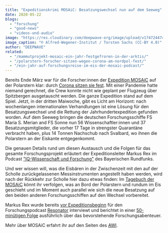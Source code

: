 ```yaml
---
title: "Expeditionskrimi MOSAiC: Besatzungswechsel nun auf dem Seeweg"
date: 2020-05-22
blogs: 
  - "forschung"
  - "good-news"
  - "videos-und-audio"
image: "https://res.cloudinary.com/deepwave-org/image/upload/v1747244741/deepwave.org/20200404_MOSAiCLeg3_TorstenSachs__005-scaled.jpg"
image_caption: "© Alfred-Wegener-Institut / Torsten Sachs (CC-BY 4.0)"
author: "DEEPWAVE"
related: 
  - "/mammutprojekt-mosaic-ein-jahr-festgefroren-in-der-arktis/"
  - "/polarstern-forscher-sitzen-wegen-corona-am-nordpol-fest/"
  - "/ein-jahr-auf-forschungsreise-im-eis-der-mosaic-podcast/"
---
```


Bereits Ende März war für die Forscher:innen der [Expedition MOSAiC](https://www.deepwave.org/mammutprojekt-mosaic-ein-jahr-festgefroren-in-der-arktis/) auf der Polarstern klar: durch [Corona sitzen sie fest](https://www.deepwave.org/polarstern-forscher-sitzen-wegen-corona-am-nordpol-fest/). Mit einer Pandemie hatte niemand gerechnet, die Crew konnte nicht wie geplant per Flugzeug über Spitzbergen ausgetauscht werden. Die ganze Expedition stand auf dem Spiel. Jetzt, in der dritten Maiwoche, gibt es Licht am Horizont: nach wochenlangen internationalen Verhandlungen ist eine Lösung für den Besatzungswechsel und die Rettung der Jahrhundertexpedition gefunden worden. Auf dem Seeweg bringen die deutschen Forschungsschiffe FS Maria S. Merian and FS Sonne nun 56 Wissenschaftler:innen und 37 Besatzungsmitglieder, die vorher 17 Tage in strengster Quarantäne verbracht haben, plus 14 Tonnen Nachschub nach Svalbard, wo ihnen die Polarstern an der Eiskante entgegenkommt.

Die genauen Details rund um diesen Austausch und die Folgen für das gesamte Forschungsprojekt erläutert der Expeditionsleiter Markus Rex im Podcast ["IQ-Wissenschaft und Forschung"](https://www.br.de/mediathek/podcast/iq-wissenschaft-und-forschung/allein-im-polareis-corona-zwingt-jahrhundertexpedition-mosaic-zum-experimentieren/1797243) des Bayerischen Rundfunks.

Und wer wissen will, was die Eisbären in der Zwischenzeit mit den auf der Scholle zurückgelassenen Messinstrumenten angestellt haben werden, wird nach der Rückkehr zur Scholle hier dazu etwas finden: Im [Tagebuch der MOSAiC](https://follow.mosaic-expedition.org/) könnt ihr verfolgen, was an Bord der Polarstern und rundum im Eis geschieht und im Moment auch parallel wie sich die neue Besatzung auf den beiden anderen Forschungsschiffen auf den Wechsel vorbereitet.

Markus Rex wurde bereits [vor Expeditionsbeginn](https://www.deepwave.org/ein-jahr-auf-forschungsreise-im-eis-der-mosaic-podcast/) für den Forschungspodcast [Resonator](https://resonator-podcast.de/) interviewt und berichtet in einer [50-minütigen Folge](https://resonator-podcast.de/2019/res160-die-mosaic-expedition/) ausführlich über das bevorstehende Forschungsabenteuer.

Mehr über MOSAiC erfahrt ihr auf den Seiten des [AWI](https://www.awi.de/im-fokus/mosaic-expedition.html).
